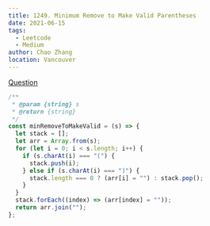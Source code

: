 ```yaml
---
title: 1249. Minimum Remove to Make Valid Parentheses
date: 2021-06-15
tags:
  - Leetcode
  - Medium
author: Chao Zhang
location: Vancouver
---
```


[Question](https://leetcode.com/problems/minimum-remove-to-make-valid-parentheses/)

```js
/**
 * @param {string} s
 * @return {string}
 */
const minRemoveToMakeValid = (s) => {
  let stack = [];
  let arr = Array.from(s);
  for (let i = 0; i < s.length; i++) {
    if (s.charAt(i) === "(") {
      stack.push(i);
    } else if (s.charAt(i) === ")") {
      stack.length === 0 ? (arr[i] = "") : stack.pop();
    }
  }
  stack.forEach((index) => (arr[index] = ""));
  return arr.join("");
};
```
